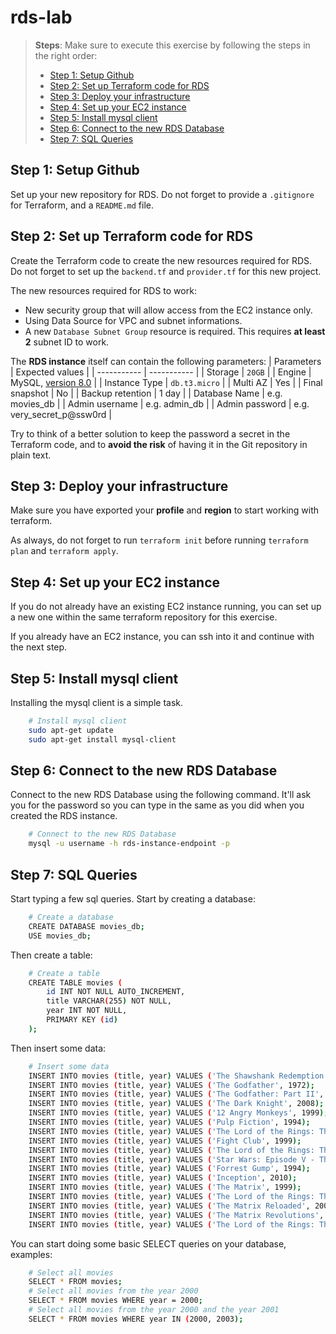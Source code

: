 # rds-lab

> **Steps**:
Make sure to execute this exercise by following the steps in the right order:
> - [Step 1: Setup Github](#step1)
> - [Step 2: Set up Terraform code for RDS](#step2)
> - [Step 3: Deploy your infrastructure](#step3)
> - [Step 4: Set up your EC2 instance](#step4)
> - [Step 5: Install mysql client](#step5)
> - [Step 6: Connect to the new RDS Database](#step6)
> - [Step 7: SQL Queries](#step7)

## <a name="step1"></a>Step 1: Setup Github

Set up your new repository for RDS. Do not forget to provide a `.gitignore` for Terraform, and a `README.md` file.

## <a name="step2"></a>Step 2: Set up Terraform code for RDS

Create the Terraform code to create the new resources required for RDS. Do not forget to set up the `backend.tf` and `provider.tf` for this new project.

The new resources required for RDS to work:
* New security group that will allow access from the EC2 instance only.
* Using Data Source for VPC and subnet informations.
* A new `Database Subnet Group` resource is required. This requires **at least 2** subnet ID to work.

The **RDS instance** itself can contain the following parameters:
| Parameters         | Expected values |
| -----------        | -----------     |
| Storage            | `20GB`          |
| Engine             | MySQL, [version 8.0](https://docs.aws.amazon.com/AmazonRDS/latest/UserGuide/MySQL.Concepts.VersionMgmt.html) |
| Instance Type      | `db.t3.micro`   |
| Multi AZ           | Yes             |
| Final snapshot     | No              |
| Backup retention   | 1 day           |
| Database Name      | e.g. movies_db  |
| Admin username     | e.g. admin_db   |
| Admin password     | e.g. very_secret_p@ssw0rd |

Try to think of a better solution to keep the password a secret in the Terraform code, and to **avoid the risk** of having it in the Git repository in plain text.

## <a name="step3"></a>Step 3: Deploy your infrastructure

Make sure you have exported your **profile** and **region** to start working with terraform.

As always, do not forget to run `terraform init` before running `terraform plan` and `terraform apply`.

## <a name="step4"></a>Step 4: Set up your EC2 instance

If you do not already have an existing EC2 instance running, you can set up a new one within the same terraform repository for this exercise.

If you already have an EC2 instance, you can ssh into it and continue with the next step.

## <a name="step5"></a>Step 5: Install mysql client
Installing the mysql client is a simple task.

```sh
    # Install mysql client
    sudo apt-get update
    sudo apt-get install mysql-client
```
## <a name="step6"></a>Step 6: Connect to the new RDS Database

Connect to the new RDS Database using the following command. It'll ask you for the password so you can type in the same as you did when you created the RDS instance.

```sh
    # Connect to the new RDS Database
    mysql -u username -h rds-instance-endpoint -p
```

## <a name="step7"></a>Step 7: SQL Queries

Start typing a few sql queries. Start by creating a database:

```sh
    # Create a database
    CREATE DATABASE movies_db;
    USE movies_db;
```

Then create a table:

```sh
    # Create a table
    CREATE TABLE movies (
        id INT NOT NULL AUTO_INCREMENT,
        title VARCHAR(255) NOT NULL,
        year INT NOT NULL,
        PRIMARY KEY (id)
    );
```

Then insert some data:

```sh
    # Insert some data
    INSERT INTO movies (title, year) VALUES ('The Shawshank Redemption', 1994);
    INSERT INTO movies (title, year) VALUES ('The Godfather', 1972);
    INSERT INTO movies (title, year) VALUES ('The Godfather: Part II', 1974);
    INSERT INTO movies (title, year) VALUES ('The Dark Knight', 2008);
    INSERT INTO movies (title, year) VALUES ('12 Angry Monkeys', 1999);
    INSERT INTO movies (title, year) VALUES ('Pulp Fiction', 1994);
    INSERT INTO movies (title, year) VALUES ('The Lord of the Rings: The Return of the King', 2003);
    INSERT INTO movies (title, year) VALUES ('Fight Club', 1999);
    INSERT INTO movies (title, year) VALUES ('The Lord of the Rings: The Fellowship of the Ring', 2001);
    INSERT INTO movies (title, year) VALUES ('Star Wars: Episode V - The Empire Strikes Back', 1980);
    INSERT INTO movies (title, year) VALUES ('Forrest Gump', 1994);
    INSERT INTO movies (title, year) VALUES ('Inception', 2010);
    INSERT INTO movies (title, year) VALUES ('The Matrix', 1999);
    INSERT INTO movies (title, year) VALUES ('The Lord of the Rings: The Two Towers', 2002);
    INSERT INTO movies (title, year) VALUES ('The Matrix Reloaded', 2003);
    INSERT INTO movies (title, year) VALUES ('The Matrix Revolutions', 2003);
    INSERT INTO movies (title, year) VALUES ('The Lord of the Rings: The Fellowship of the Ring', 2001);
```

You can start doing some basic SELECT queries on your database, examples: 

```sh
    # Select all movies
    SELECT * FROM movies;
    # Select all movies from the year 2000
    SELECT * FROM movies WHERE year = 2000;
    # Select all movies from the year 2000 and the year 2001
    SELECT * FROM movies WHERE year IN (2000, 2003);
```